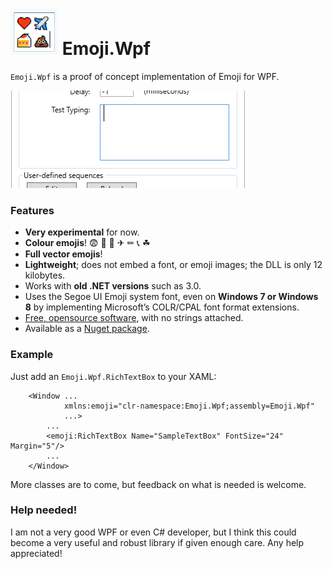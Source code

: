 # ![Icon](/Resources/icon.png) Emoji.Wpf

`Emoji.Wpf` is a proof of concept implementation of Emoji for WPF.

![Demo](/Resources/emoji.wpf.gif)

### Features

 - **Very experimental** for now.
 - **Colour emojis**! 😨 💩 🍰 ✈ ✏ 📞 ☘
 - **Full vector emojis**!
 - **Lightweight**; does not embed a font, or emoji images; the DLL is only 12 kilobytes.
 - Works with **old .NET versions** such as 3.0.
 - Uses the Segoe UI Emoji system font, even on **Windows 7 or Windows 8** by
   implementing Microsoft’s COLR/CPAL font format extensions.
 - [Free, opensource software](http://www.wftpl.net/), with no strings attached.
 - Available as a [Nuget package](https://www.nuget.org/packages/Emoji.Wpf).

### Example

Just add an `Emoji.Wpf.RichTextBox` to your XAML:

```xaml
    <Window ...
            xmlns:emoji="clr-namespace:Emoji.Wpf;assembly=Emoji.Wpf"
            ...>
        ...
        <emoji:RichTextBox Name="SampleTextBox" FontSize="24" Margin="5"/>
        ...
    </Window>
```

More classes are to come, but feedback on what is needed is welcome.

### Help needed!

I am not a very good WPF or even C# developer, but I think this could become a very
useful and robust library if given enough care. Any help appreciated!

